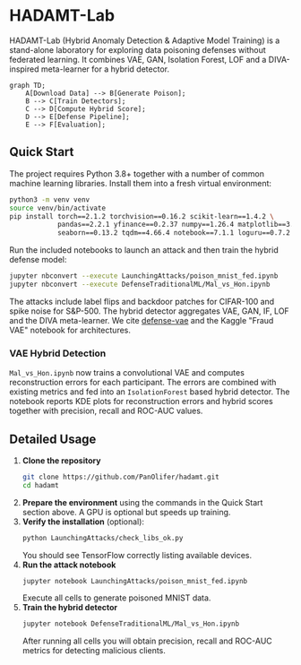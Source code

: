 # HADAMT-Lab

HADAMT-Lab (Hybrid Anomaly Detection & Adaptive Model Training) is a stand-alone
laboratory for exploring data poisoning defenses without federated learning. It
combines VAE, GAN, Isolation Forest, LOF and a DIVA-inspired meta-learner for a
hybrid detector.

```mermaid
graph TD;
    A[Download Data] --> B[Generate Poison];
    B --> C[Train Detectors];
    C --> D[Compute Hybrid Score];
    D --> E[Defense Pipeline];
    E --> F[Evaluation];
```

## Quick Start
The project requires Python 3.8+ together with a number of common machine
learning libraries. Install them into a fresh virtual environment:
```bash
python3 -m venv venv
source venv/bin/activate
pip install torch==2.1.2 torchvision==0.16.2 scikit-learn==1.4.2 \
            pandas==2.2.1 yfinance==0.2.37 numpy==1.26.4 matplotlib==3.8.4 \
            seaborn==0.13.2 tqdm==4.66.4 notebook==7.1.1 loguru==0.7.2
```

Run the included notebooks to launch an attack and then train the hybrid
defense model:
```bash
jupyter nbconvert --execute LaunchingAttacks/poison_mnist_fed.ipynb
jupyter nbconvert --execute DefenseTraditionalML/Mal_vs_Hon.ipynb
```

The attacks include label flips and backdoor patches for CIFAR-100 and spike
noise for S&P-500. The hybrid detector aggregates VAE, GAN, IF, LOF and the DIVA
meta-learner. We cite [defense-vae](https://github.com/lxuniverse/defense-vae)
and the Kaggle "Fraud VAE" notebook for architectures.

### VAE Hybrid Detection
`Mal_vs_Hon.ipynb` now trains a convolutional VAE and computes reconstruction
errors for each participant. The errors are combined with existing metrics and
fed into an `IsolationForest` based hybrid detector. The notebook reports KDE
plots for reconstruction errors and hybrid scores together with precision,
recall and ROC-AUC values.

## Detailed Usage
1. **Clone the repository**
   ```bash
   git clone https://github.com/PanOlifer/hadamt.git
   cd hadamt
   ```
2. **Prepare the environment** using the commands in the Quick Start section
   above. A GPU is optional but speeds up training.
3. **Verify the installation** (optional):
   ```bash
   python LaunchingAttacks/check_libs_ok.py
   ```
   You should see TensorFlow correctly listing available devices.
4. **Run the attack notebook**
   ```bash
   jupyter notebook LaunchingAttacks/poison_mnist_fed.ipynb
   ```
   Execute all cells to generate poisoned MNIST data.
5. **Train the hybrid detector**
   ```bash
   jupyter notebook DefenseTraditionalML/Mal_vs_Hon.ipynb
   ```
   After running all cells you will obtain precision, recall and ROC-AUC
   metrics for detecting malicious clients.
